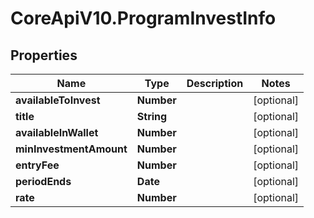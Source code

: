 # CoreApiV10.ProgramInvestInfo

## Properties
Name | Type | Description | Notes
------------ | ------------- | ------------- | -------------
**availableToInvest** | **Number** |  | [optional] 
**title** | **String** |  | [optional] 
**availableInWallet** | **Number** |  | [optional] 
**minInvestmentAmount** | **Number** |  | [optional] 
**entryFee** | **Number** |  | [optional] 
**periodEnds** | **Date** |  | [optional] 
**rate** | **Number** |  | [optional] 


